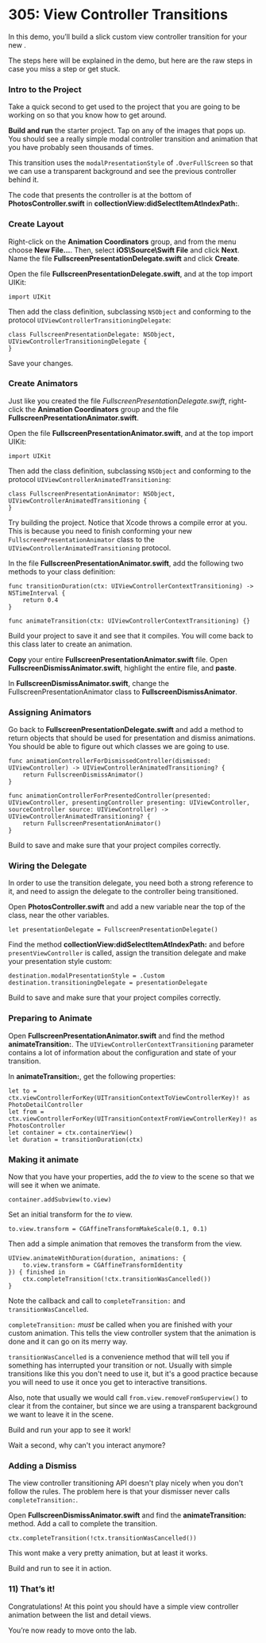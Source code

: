 # 305: View Controller Transitions

In this demo, you’ll build a slick custom view controller transition for your new .

The steps here will be explained in the demo, but here are the raw steps in case you miss a step or get stuck.

### Intro to the Project

Take a quick second to get used to the project that you are going to be working on so that you know how to get around. 

**Build and run** the starter project. Tap on any of the images that pops up. You should see a really simple modal controller transition and animation that you have probably seen thousands of times.

This transition uses the `modalPresentationStyle` of `.OverFullScreen` so that we can use a transparent background and see the previous controller behind it.

The code that presents the controller is at the bottom of **PhotosController.swift** in **collectionView:didSelectItemAtIndexPath:**.

### Create Layout

Right-click on the **Animation Coordinators** group, and from the menu choose **New File...**. Then, select **iOS\Source\Swift File** and click **Next**. Name the file **FullscreenPresentationDelegate.swift** and click **Create**. 

Open the file **FullscreenPresentationDelegate.swift**, and at the top import UIKit:

	import UIKit

Then add the class definition, subclassing `NSObject` and conforming to the protocol `UIViewControllerTransitioningDelegate`:

	class FullscreenPresentationDelegate: NSObject, UIViewControllerTransitioningDelegate {
	}

Save your changes.

### Create Animators

Just like you created the file *FullscreenPresentationDelegate.swift*, right-click the **Animation Coordinators** group and the file **FullscreenPresentationAnimator.swift**.

Open the file **FullscreenPresentationAnimator.swift**, and at the top import UIKit:

	import UIKit

Then add the class definition, subclassing `NSObject` and conforming to the protocol `UIViewControllerAnimatedTransitioning`:

	class FullscreenPresentationAnimator: NSObject, UIViewControllerAnimatedTransitioning {
	}

Try building the project. Notice that Xcode throws a compile error at you. This is because you need to finish conforming your new `FullscreenPresentationAnimator` class to the `UIViewControllerAnimatedTransitioning` protocol.

In the file **FullscreenPresentationAnimator.swift**, add the following two methods to your class definition:

	func transitionDuration(ctx: UIViewControllerContextTransitioning) -> NSTimeInterval {
		return 0.4
	}

	func animateTransition(ctx: UIViewControllerContextTransitioning) {}

Build your project to save it and see that it compiles. You will come back to this class later to create an animation.

**Copy** your entire **FullscreenPresentationAnimator.swift** file. Open **FullscreenDismissAnimator.swift**, highlight the entire file, and **paste**.

In **FullscreenDismissAnimator.swift**, change the FullscreenPresentationAnimator class to **FullscreenDismissAnimator**.

### Assigning Animators

Go back to **FullscreenPresentationDelegate.swift** and add a method to return objects that should be used for presentation and dismiss animations. You should be able to figure out which classes we are going to use.

	func animationControllerForDismissedController(dismissed: UIViewController) -> UIViewControllerAnimatedTransitioning? {
		return FullscreenDismissAnimator()
	}

	func animationControllerForPresentedController(presented: UIViewController, presentingController presenting: UIViewController, sourceController source: UIViewController) -> UIViewControllerAnimatedTransitioning? {
		return FullscreenPresentationAnimator()
	}

Build to save and make sure that your project compiles correctly.

### Wiring the Delegate

In order to use the transition delegate, you need both a strong reference to it, and need to assign the delegate to the controller being transitioned.

Open **PhotosController.swift** and add a new variable near the top of the class, near the other variables.

	let presentationDelegate = FullscreenPresentationDelegate()

Find the method **collectionView:didSelectItemAtIndexPath:** and before `presentViewController` is called, assign the transition delegate and make your presentation style custom:

	destination.modalPresentationStyle = .Custom
	destination.transitioningDelegate = presentationDelegate

Build to save and make sure that your project compiles correctly.

### Preparing to Animate

Open **FullscreenPresentationAnimator.swift** and find the method **animateTransition:**. The `UIViewControllerContextTransitioning` parameter contains a lot of information about the configuration and state of your transition.

In **animateTransition:**, get the following properties:

	let to = ctx.viewControllerForKey(UITransitionContextToViewControllerKey)! as PhotoDetailController
    let from = ctx.viewControllerForKey(UITransitionContextFromViewControllerKey)! as PhotosController
    let container = ctx.containerView()
    let duration = transitionDuration(ctx)

### Making it animate

Now that you have your properties, add the *to* view to the scene so that we will see it when we animate.

	container.addSubview(to.view)

Set an initial transform for the *to* view.

	to.view.transform = CGAffineTransformMakeScale(0.1, 0.1)

Then add a simple animation that removes the transform from the view.

	UIView.animateWithDuration(duration, animations: {
		to.view.transform = CGAffineTransformIdentity
	}) { finished in
		ctx.completeTransition(!ctx.transitionWasCancelled())
	}

Note the callback and call to `completeTransition:` and `transitionWasCancelled`.

`completeTransition:` *must* be called when you are finished with your custom animation. This tells the view controller system that the animation is done and it can go on its merry way.

`transitionWasCancelled` is a convenience method that will tell you if something has interrupted your transition or not. Usually with simple transitions like this you don't need to use it, but it's a good practice because you will need to use it once you get to interactive transitions.

Also, note that usually we would call `from.view.removeFromSuperview()` to clear it from the container, but since we are using a transparent background we want to leave it in the scene.

Build and run your app to see it work!

Wait a second, why can't you interact anymore?

### Adding a Dismiss

The view controller transitioning API doesn't play nicely when you don't follow the rules. The problem here is that your dismisser never calls `completeTransition:`.

Open **FullscreenDismissAnimator.swift** and find the **animateTransition:** method. Add a call to complete the transition.

	ctx.completeTransition(!ctx.transitionWasCancelled())

This wont make a very pretty animation, but at least it works.

Build and run to see it in action.

### 11) That’s it!

Congratulations! At this point you should have a simple view controller animation between the list and detail views.

You’re now ready to move onto the lab.